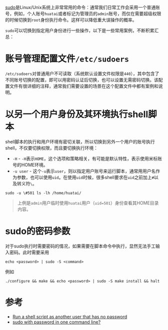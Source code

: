 [sudo](https://en.wikipedia.org/wiki/Sudo)是Linux/Unix系统上非常常用的命令：通常我们日常工作会采用一个普通账号，例如，个人账号`huatai`或者标记为管理员的`admin`账号，而仅在需要超级权限的时候切换到`root`身份执行命令。这样可以降低重大误操作的概率。

`sudo`可以切换到指定用户身份进行一些操作，以下是一些常用案例，不断积累汇总：

# 账号管理配置文件`/etc/sudoers`

`/etc/sudoers`对普通用户不可读取（系统默认设置文件权限是`440`），其中包含了不同账号切换的配置，即可以用密码认证后切换，也可以设置无需密码切换。该配置文件有很详细的注释，通常我们需要设置的场景在这个配置文件中都有案例和说明。

# 以另一个用户身份及其环境执行shell脚本

shell脚本的执行和用户环境有密切关联，所以切换到另外一个用户的账号执行shell，不仅要切换权限，而且要切换执行环境：

* `-H` - `-H`表示`HOME`，这个选项和策略相关，有可能是默认特性，表示使用米标账号的HOME环境。
* `-u user` - 这个`-u`表示`user`，则以指定用户账号来运行脚本，通常用用户名作为参数，也可以使用`uid`。在使用`uid`时候，很多shell要求在`uid`之前加上`#`以及转义符`\`。

```
sudo -u \#501 ls -lh /home/huatai/
```

> 上例是`admin`用户临时使用`huatai`用户（`uid=501`）身份查看其HOME目录内容。

# sudo的密码参数

对于sudo执行时需要密码的情况，如果需要在脚本命令中执行，显然无法手工输入密码。此时需要采用

```
echo <password> | sudo -S <command>
```

例如

```
./configure && make && echo <password> | sudo -S make install && halt
```

# 参考

* [Run a shell script as another user that has no password](https://askubuntu.com/questions/294736/run-a-shell-script-as-another-user-that-has-no-password)
* [sudo with password in one command line?](https://superuser.com/questions/67765/sudo-with-password-in-one-command-line)